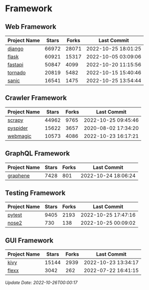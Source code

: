 # Framework

## Web Framework
| Project Name | Stars | Forks | Last Commit |
| ------------ | ----- | ----- | ----------- |
| [django](https://github.com/django/django) | 66972 | 28071 | 2022-10-25 18:01:25 |
| [flask](https://github.com/pallets/flask) | 60921 | 15317 | 2022-10-05 03:09:06 |
| [fastapi](https://github.com/tiangolo/fastapi) | 50847 | 4099 | 2022-10-20 11:15:56 |
| [tornado](https://github.com/tornadoweb/tornado) | 20819 | 5482 | 2022-10-15 15:40:46 |
| [sanic](https://github.com/sanic-org/sanic) | 16541 | 1475 | 2022-10-25 13:54:44 |

## Crawler Framework
| Project Name | Stars | Forks | Last Commit |
| ------------ | ----- | ----- | ----------- |
| [scrapy](https://github.com/scrapy/scrapy) | 44962 | 9765 | 2022-10-25 09:45:46 |
| [pyspider](https://github.com/binux/pyspider) | 15622 | 3657 | 2020-08-02 17:34:20 |
| [webmagic](https://github.com/code4craft/webmagic) | 10573 | 4086 | 2022-10-23 16:17:21 |

## GraphQL Framework
| Project Name | Stars | Forks | Last Commit |
| ------------ | ----- | ----- | ----------- |
| [graphene](https://github.com/graphql-python/graphene) | 7428 | 801 | 2022-10-24 18:06:24 |

## Testing Framework
| Project Name | Stars | Forks | Last Commit |
| ------------ | ----- | ----- | ----------- |
| [pytest](https://github.com/pytest-dev/pytest) | 9405 | 2193 | 2022-10-25 17:47:16 |
| [nose2](https://github.com/nose-devs/nose2) | 730 | 138 | 2022-10-25 00:09:02 |

## GUI Framework
| Project Name | Stars | Forks | Last Commit |
| ------------ | ----- | ----- | ----------- |
| [kivy](https://github.com/kivy/kivy) | 15144 | 2939 | 2022-10-23 13:34:17 |
| [flexx](https://github.com/flexxui/flexx) | 3042 | 262 | 2022-07-22 16:41:15 |

*Update Date: 2022-10-26T00:00:17*